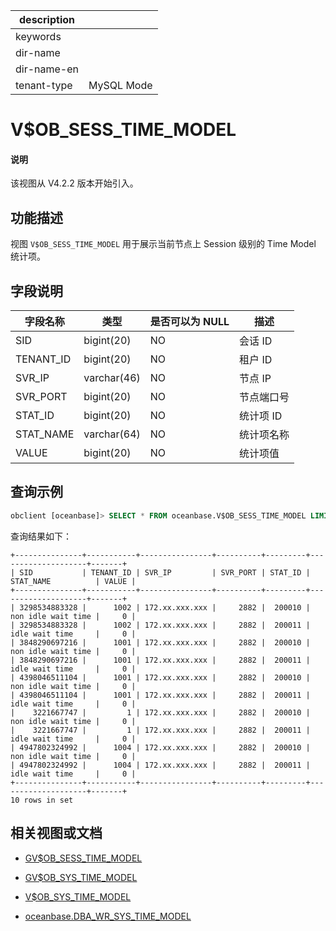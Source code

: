 |description||
|---|---|
|keywords||
|dir-name||
|dir-name-en||
|tenant-type|MySQL Mode|

# V$OB_SESS_TIME_MODEL

<main id="notice" type='explain'>
<h4>说明</h4>
<p>该视图从 V4.2.2 版本开始引入。</p>
</main>

## 功能描述

视图 `V$OB_SESS_TIME_MODEL` 用于展示当前节点上 Session 级别的 Time Model 统计项。

## 字段说明

| **字段名称** | **类型**  | **是否可以为 NULL** | **描述**                               |
|------------|-------------|---------------------|----------------------------------------|
| SID        | bigint(20)  | NO   | 会话 ID     |
| TENANT_ID  | bigint(20)  | NO   | 租户 ID     |
| SVR_IP     | varchar(46) | NO   | 节点 IP       |
| SVR_PORT   | bigint(20)  | NO   | 节点端口号        |
| STAT_ID    | bigint(20)  | NO   | 统计项 ID         |
| STAT_NAME  | varchar(64) | NO   | 统计项名称       |
| VALUE      | bigint(20)  | NO   | 统计项值        |

## 查询示例

```sql
obclient [oceanbase]> SELECT * FROM oceanbase.V$OB_SESS_TIME_MODEL LIMIT 10;
```

查询结果如下：

```shell
+---------------+-----------+----------------+----------+---------+--------------------+-------+
| SID           | TENANT_ID | SVR_IP         | SVR_PORT | STAT_ID | STAT_NAME          | VALUE |
+---------------+-----------+----------------+----------+---------+--------------------+-------+
| 3298534883328 |      1002 | 172.xx.xxx.xxx |     2882 |  200010 | non idle wait time |     0 |
| 3298534883328 |      1002 | 172.xx.xxx.xxx |     2882 |  200011 | idle wait time     |     0 |
| 3848290697216 |      1001 | 172.xx.xxx.xxx |     2882 |  200010 | non idle wait time |     0 |
| 3848290697216 |      1001 | 172.xx.xxx.xxx |     2882 |  200011 | idle wait time     |     0 |
| 4398046511104 |      1001 | 172.xx.xxx.xxx |     2882 |  200010 | non idle wait time |     0 |
| 4398046511104 |      1001 | 172.xx.xxx.xxx |     2882 |  200011 | idle wait time     |     0 |
|    3221667747 |         1 | 172.xx.xxx.xxx |     2882 |  200010 | non idle wait time |     0 |
|    3221667747 |         1 | 172.xx.xxx.xxx |     2882 |  200011 | idle wait time     |     0 |
| 4947802324992 |      1004 | 172.xx.xxx.xxx |     2882 |  200010 | non idle wait time |     0 |
| 4947802324992 |      1004 | 172.xx.xxx.xxx |     2882 |  200011 | idle wait time     |     0 |
+---------------+-----------+----------------+----------+---------+--------------------+-------+
10 rows in set
```

## 相关视图或文档

* [GV$OB_SESS_TIME_MODEL](16800.gv-ob_sess_time_model-of-mysql-mode.md)

* [GV$OB_SYS_TIME_MODEL](17000.gv-ob_sys_time_model-of-mysql-mode.md)

* [V$OB_SYS_TIME_MODEL](17100.v-ob_sys_time_model-of-mysql-mode.md)

* [oceanbase.DBA_WR_SYS_TIME_MODEL](../200.dictionary-view-of-mysql-mode/26800.dba_wr_sys_time_model-of-mysql-mode.md)
